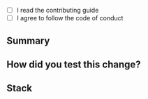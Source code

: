 <!--
Thanks for submitting a pull request!
We appreciate you spending the time to work on these changes.

⚠️ If you're adding a new plugin, please make sure you've already created issues or discussions where we have discussed about it. Currently we encourage you to publish your own community plugins. And we're very cautious about adding new official plugins.
-->

- [ ] I read the contributing guide <!-- https://github.com/Saul-Mirone/milkdown/blob/main/CONTRIBUTING.md -->
- [ ] I agree to follow the code of conduct <!-- https://github.com/Saul-Mirone/milkdown/blob/main/CODE_OF_CONDUCT.md -->

## Summary

<!--
 Explain the **motivation** for making this change. What existing problem does the pull request solve?
-->

## How did you test this change?

<!--
  Demonstrate the code is solid. Example: The exact commands you ran and their output, screenshots / videos if the pull request changes the user interface.
  How exactly did you verify that your PR solves the issue you wanted to solve?
  If you leave this empty, your PR will very likely be closed.
-->

## Stack

<!--
  This part is generated by git-town.
  Please don't change it manually.
-->

<!-- branch-stack -->
